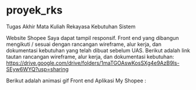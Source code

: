# proyek_rks
Tugas Akhir Mata Kuliah Rekayasa Kebutuhan Sistem

Website Shopee Saya dapat tampil responsif. Front end yang dibangun mengikuti / sesuai dengan rancangan wireframe, alur kerja, dan dokumentasi kebutuhan yang telah dibuat sebelum UAS. Berikut adalah link tautan rancangan wireframe, alur kerja, dan dokumentasi kebutuhan:
https://drive.google.com/drive/folders/1maTGOAswKosSXg4e9AzB9ls-SEyw6WYQ?usp=sharing

Berikut adalah animasi gif Front end Aplikasi My Shopee :

